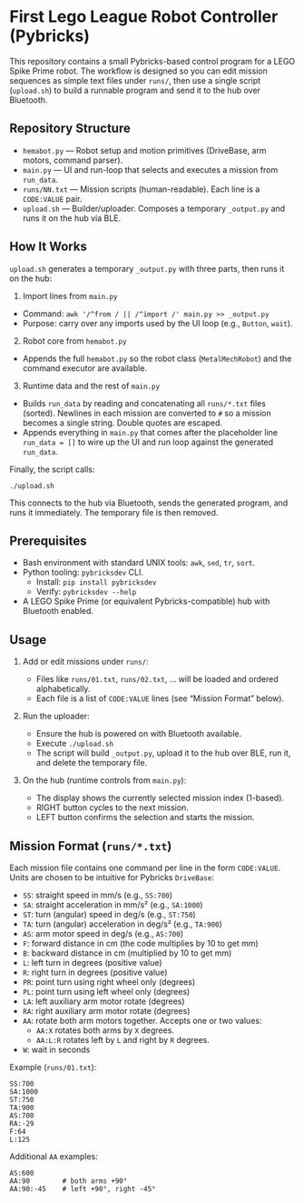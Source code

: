 # First Lego League Robot Controller (Pybricks)

This repository contains a small Pybricks-based control program for a LEGO Spike Prime robot. The workflow is designed so you can edit mission sequences as simple text files under `runs/`, then use a single script (`upload.sh`) to build a runnable program and send it to the hub over Bluetooth.

## Repository Structure

- `hemabot.py` — Robot setup and motion primitives (DriveBase, arm motors, command parser).
- `main.py` — UI and run-loop that selects and executes a mission from `run_data`.
- `runs/NN.txt` — Mission scripts (human-readable). Each line is a `CODE:VALUE` pair.
- `upload.sh` — Builder/uploader. Composes a temporary `_output.py` and runs it on the hub via BLE.

## How It Works

`upload.sh` generates a temporary `_output.py` with three parts, then runs it on the hub:

1) Import lines from `main.py`
- Command: `awk '/^from / || /^import /' main.py >> _output.py`
- Purpose: carry over any imports used by the UI loop (e.g., `Button`, `wait`).

2) Robot core from `hemabot.py`
- Appends the full `hemabot.py` so the robot class (`MetalMechRobot`) and the command executor are available.

3) Runtime data and the rest of `main.py`
- Builds `run_data` by reading and concatenating all `runs/*.txt` files (sorted). Newlines in each mission are converted to `#` so a mission becomes a single string. Double quotes are escaped.
- Appends everything in `main.py` that comes after the placeholder line `run_data = []` to wire up the UI and run loop against the generated `run_data`.

Finally, the script calls:

```
./upload.sh
```

This connects to the hub via Bluetooth, sends the generated program, and runs it immediately. The temporary file is then removed.

## Prerequisites

- Bash environment with standard UNIX tools: `awk`, `sed`, `tr`, `sort`.
- Python tooling: `pybricksdev` CLI.
  - Install: `pip install pybricksdev`
  - Verify: `pybricksdev --help`
- A LEGO Spike Prime (or equivalent Pybricks-compatible) hub with Bluetooth enabled.

## Usage

1) Add or edit missions under `runs/`:
   - Files like `runs/01.txt`, `runs/02.txt`, ... will be loaded and ordered alphabetically.
   - Each file is a list of `CODE:VALUE` lines (see “Mission Format” below).

2) Run the uploader:
   - Ensure the hub is powered on with Bluetooth available.
   - Execute `./upload.sh`
   - The script will build `_output.py`, upload it to the hub over BLE, run it, and delete the temporary file.

3) On the hub (runtime controls from `main.py`):
   - The display shows the currently selected mission index (1-based).
   - RIGHT button cycles to the next mission.
   - LEFT button confirms the selection and starts the mission.

## Mission Format (`runs/*.txt`)

Each mission file contains one command per line in the form `CODE:VALUE`. Units are chosen to be intuitive for Pybricks `DriveBase`:

- `SS`: straight speed in mm/s (e.g., `SS:700`)
- `SA`: straight acceleration in mm/s² (e.g., `SA:1000`)
- `ST`: turn (angular) speed in deg/s (e.g., `ST:750`)
- `TA`: turn (angular) acceleration in deg/s² (e.g., `TA:900`)
- `AS`: arm motor speed in deg/s (e.g., `AS:700`)
- `F`: forward distance in cm (the code multiplies by 10 to get mm)
- `B`: backward distance in cm (multiplied by 10 to get mm)
- `L`: left turn in degrees (positive value)
- `R`: right turn in degrees (positive value)
- `PR`: point turn using right wheel only (degrees)
- `PL`: point turn using left wheel only (degrees)
- `LA`: left auxiliary arm motor rotate (degrees)
- `RA`: right auxiliary arm motor rotate (degrees)
- `AA`: rotate both arm motors together. Accepts one or two values:
  - `AA:X` rotates both arms by `X` degrees.
  - `AA:L:R` rotates left by `L` and right by `R` degrees.
- `W`: wait in seconds

Example (`runs/01.txt`):

```
SS:700
SA:1000
ST:750
TA:900
AS:700
RA:-29
F:64
L:125
```

Additional `AA` examples:

```
AS:600
AA:90        # both arms +90°
AA:90:-45    # left +90°, right -45°
```
